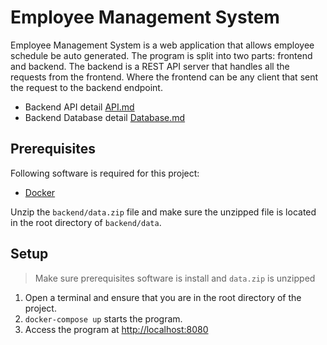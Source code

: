 # Employee Management System

Employee Management System is a web application that allows employee schedule be auto generated. The program is split into two parts: frontend and backend. The backend is a REST API server that handles all the requests from the frontend. Where the frontend can be any client that sent the request to the backend endpoint.

- Backend API detail [API.md](Backend/docs/API.md)
- Backend Database detail [Database.md](Backend/docs/Database.md)

## Prerequisites

Following software is required for this project:

- [Docker](https://docs.docker.com/get-docker/)

Unzip the `backend/data.zip` file and make sure the unzipped file is located in the root directory of `backend/data`.

## Setup

> Make sure prerequisites software is install and `data.zip` is unzipped

1. Open a terminal and ensure that you are in the root directory of the project.
2. `docker-compose up` starts the program.
3. Access the program at [http://localhost:8080](http://localhost:8080)
